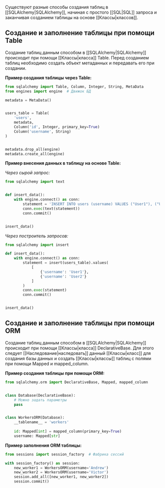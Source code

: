 Существуют разные способы создания таблиц в [[SQLAlchemy|SQLAlchemy]], начиная с простого [[SQL|SQL]] запроса и заканчивая созданием таблицы на основе [[Классы|классов]].
## Создание и заполнение таблицы при помощи Table

Создание таблиц данным способом в [[SQLAlchemy|SQLAlchemy]] происходит при помощи [[Классы|класса]] Table. Перед созданием таблиц необходимо создать объект метаданных и передавать его при создании.

**Пример создания таблицы через Table:**

```Python
from sqlalchemy import Table, Column, Integer, String, MetaData
from engines import engine  # Движок БД

metadata = MetaData()


users_table = Table(
	'users',
	metadata,
	Column('id', Integer, primary_key=True)
	Column('username', String)
)


metadata.drop_all(engine)
metadata.create_all(engine)
```

**Пример внесения данных в таблицу на основе Table:**

*Через сырой запрос:*

```Python
from sqlalchemy import text


def insert_data():
	with engine.connect() as conn:
		statement = 'INSERT INTO users (username) VALUES ("User1"), ("User2")'
		conn.exec(text(statement))
		conn.commit()


insert_data()
```

*Через построитель запросов:*

```Python
from sqlalchemy import insert

def insert_data():
	with engine.connect() as conn:
		statement = insert(users_table).values(
			[
				{'username': 'User1'},
				{'username': 'User2'}
			]
		)
		conn.exec(statement)
		conn.commit()


insert_data()
```

## Создание и заполнение таблицы при помощи ORM

Создание таблиц данным способом в [[SQLAlchemy|SQLAlchemy]] происходит при помощи [[Классы|класcа]] DeclarativeBase. Для этого следует [[Наследование|наследовать]] данный [[Классы|класс]]  для создания базы данных и создать [[Классы|классы]] таблиц с полями при помощи Mapped и mapped_column.

**Пример создания таблицы при помощи ORM:**

```Python
from sqlalchemy.orm import DeclarativeBase, Mapped, mapped_column


class Database(DeclarativeBase):
	# Можно задать параметры
	pass


class WorkersORM(Database):
	__tablename__ = 'workers'
	
	id: Mapped[int] = mapped_column(primary_key=True)
	username: Mapped[str]
```

**Пример заполнения ORM таблицы:**

```Python
from sessions import session_factory  # Фабрика сессий

with session_factory() as session:
	new_worker1 = WorkersORM(username='Andrew')
	new_worker2 = WorkersORM(username='Victor')
	session.add_all([new_worker1, new_worker2])
	session.commit()
```